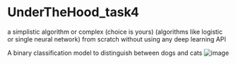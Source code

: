 # UnderTheHood_task4
a simplistic algorithm or complex (choice is yours) (algorithms like logistic or single neural network) from scratch without using any deep learning API

A binary classification model to distinguish between dogs and cats
![image](https://user-images.githubusercontent.com/101567399/184941955-5384ff18-7a09-4a66-8cac-ff9e9bf2696f.png)

